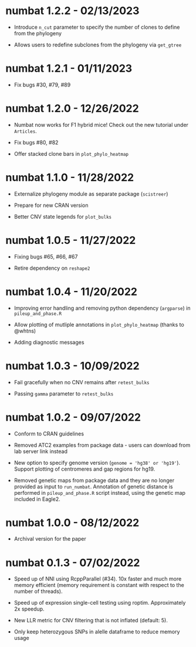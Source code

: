 # numbat 1.2.2 - 02/13/2023

* Introduce `n_cut` parameter to specify the number of clones to define from the phylogeny 

* Allows users to redefine subclones from the phylogeny via `get_gtree`

# numbat 1.2.1 - 01/11/2023

* Fix bugs #30, #79, #89

# numbat 1.2.0 - 12/26/2022

* Numbat now works for F1 hybrid mice! Check out the new tutorial under `Articles`.

* Fix bugs #80, #82

* Offer stacked clone bars in `plot_phylo_heatmap`

# numbat 1.1.0 - 11/28/2022

* Externalize phylogeny module as separate package (`scistreer`)

* Prepare for new CRAN version

* Better CNV state legends for `plot_bulks`

# numbat 1.0.5 - 11/27/2022

* Fixing bugs #65, #66, #67

* Retire dependency on `reshape2`

# numbat 1.0.4 - 11/20/2022

* Improving error handling and removing python dependency (`argparse`) in `pileup_and_phase.R`

* Allow plotting of mutliple annotations in `plot_phylo_heatmap` (thanks to @whtns)

* Adding diagnostic messages

# numbat 1.0.3 - 10/09/2022

* Fail gracefully when no CNV remains after `retest_bulks`

* Passing `gamma` parameter to `retest_bulks`

# numbat 1.0.2 - 09/07/2022

* Conform to CRAN guidelines

* Removed ATC2 examples from package data - users can download from lab server link instead

* New option to specify genome version (`genome = 'hg38' or 'hg19'`). Support plotting of centromeres and gap regions for hg19.

* Removed genetic maps from package data and they are no longer provided as input to `run_numbat`. Annotation of genetic distance is performed in `pileup_and_phase.R` script instead, using the genetic map included in Eagle2.

# numbat 1.0.0 - 08/12/2022

* Archival version for the paper

# numbat 0.1.3 - 07/02/2022

* Speed up of NNI using RcppParallel (#34). 10x faster and much more memory efficient (memory requirement is constant with respect to the number of threads).

* Speed up of expression single-cell testing using roptim. Approximately 2x speedup.

* New LLR metric for CNV filtering that is not inflated (default: 5).

* Only keep heterozygous SNPs in alelle dataframe to reduce memory usage
